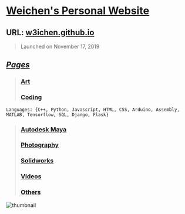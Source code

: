 # [Weichen's Personal Website](w3ichen.github.io)
## URL: [w3ichen.github.io](w3ichen.github.io)
> Launched on November 17, 2019

## [_Pages_](https://w3ichen.github.io/pages/searchall.html)
> ### [Art](https://w3ichen.github.io/pages/art/art.html)
> ### [Coding](https://w3ichen.github.io/pages/code/code.html)
```Languages: {C++, Python, Javascript, HTML, CSS, Arduino, Assembly, MATLAB, Tensorflow, SQL, Django, Flask} ```
> ### [Autodesk Maya](https://w3ichen.github.io/pages/maya/maya.html)
> ### [Photography](https://w3ichen.github.io/pages/photo/photo.html)
> ### [Solidworks](https://w3ichen.github.io/pages/solidworks/solidworks.html)
> ### [Videos](https://w3ichen.github.io/pages/video/video.html)
> ### [Others](https://w3ichen.github.io/pages/other/other.html)

![thumbnail](https://w3ichen.github.io/thumbnail.jpg)
